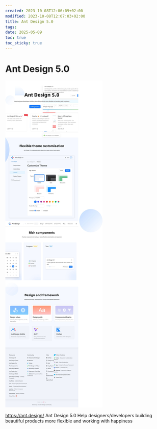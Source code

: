 ```yaml
---
created: 2023-10-08T12:06:09+02:00
modified: 2023-10-08T12:07:03+02:00
title: Ant Design 5.0
tags: 
date: 2025-05-09
toc: true
toc_sticky: true
---
```



# Ant Design 5.0

![](../_asset/2023-10-08-Ant-Design5.0-20250509084140.jpg)


<https://ant.design/>
Ant Design 5.0
Help designers/developers building beautiful products more flexible and working with happiness
